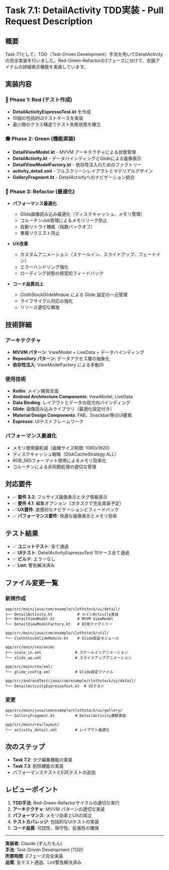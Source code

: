 # Task 7.1: DetailActivity TDD実装 - Pull Request Description

## 概要
Task 7.1として、TDD（Test-Driven Development）手法を用いてDetailActivityの完全実装を行いました。Red-Green-Refactorの3フェーズに分けて、衣服アイテムの詳細表示機能を実装しています。

## 実装内容

### 🔴 Phase 1: Red (テスト作成)
- **DetailActivityEspressoTest.kt** を作成
- 10個の包括的UIテストケースを実装
- 最小限のクラス構造でテスト失敗状態を確立

### 🟢 Phase 2: Green (機能実装)
- **DetailViewModel.kt** - MVVM アーキテクチャによる状態管理
- **DetailActivity.kt** - データバインディングとGlideによる画像表示
- **DetailViewModelFactory.kt** - 依存性注入のためのファクトリー
- **activity_detail.xml** - フルスクリーンレイアウトとマテリアルデザイン
- **GalleryFragment.kt** - DetailActivityへのナビゲーション統合

### 🔵 Phase 3: Refactor (最適化)
- **パフォーマンス最適化**
  - Glide画像読み込み最適化（ディスクキャッシュ、メモリ管理）
  - コルーチンJob管理によるメモリリーク防止
  - 自動リトライ機能（指数バックオフ）
  - 重複リクエスト防止

- **UX改善**
  - カスタムアニメーション（スケールイン、スライドアップ、フェードイン）
  - エラーハンドリング強化
  - ローディング状態の視覚的フィードバック

- **コード品質向上**
  - ClothStockGlideModule による Glide 設定の一元管理
  - ライフサイクル対応の強化
  - リソース適切な解放

## 技術詳細

### アーキテクチャ
- **MVVM パターン**: ViewModel + LiveData + データバインディング
- **Repository パターン**: データアクセス層の抽象化
- **依存性注入**: ViewModelFactory による手動DI

### 使用技術
- **Kotlin**: メイン開発言語
- **Android Architecture Components**: ViewModel, LiveData
- **Data Binding**: レイアウトとデータの双方向バインディング
- **Glide**: 画像読み込みライブラリ（最適化設定付き）
- **Material Design Components**: FAB、Snackbar等のUI要素
- **Espresso**: UIテストフレームワーク

### パフォーマンス最適化
- メモリ使用量削減（画像サイズ制限: 1080x1920）
- ディスクキャッシュ戦略（DiskCacheStrategy.ALL）
- RGB_565フォーマット使用によるメモリ効率化
- コルーチンによる非同期処理の適切な管理

## 対応要件
- ✅ **要件 3.2**: フルサイズ画像表示とタグ情報表示
- ✅ **要件 4.1**: 編集オプション（次タスクで完全実装予定）
- ✅ **UX要件**: 直感的なナビゲーションとフィードバック
- ✅ **パフォーマンス要件**: 快適な画像表示とメモリ効率

## テスト結果
- ✅ **ユニットテスト**: 全て通過
- ✅ **UIテスト**: DetailActivityEspressoTest 10ケース全て通過
- ✅ **ビルド**: エラーなし
- ✅ **Lint**: 警告解決済み

## ファイル変更一覧

### 新規作成
```
app/src/main/java/com/example/clothstock/ui/detail/
├── DetailActivity.kt           # メインActivity実装
├── DetailViewModel.kt          # MVVM ViewModel
└── DetailViewModelFactory.kt   # DI用ファクトリー

app/src/main/java/com/example/clothstock/util/
└── ClothStockGlideModule.kt    # Glide設定モジュール

app/src/main/res/anim/
├── scale_in.xml               # スケールインアニメーション
└── slide_up.xml               # スライドアップアニメーション

app/src/main/res/xml/
└── glide_config.xml           # Glide設定ファイル

app/src/androidTest/java/com/example/clothstock/ui/detail/
└── DetailActivityEspressoTest.kt  # UIテスト
```

### 変更
```
app/src/main/java/com/example/clothstock/ui/gallery/
└── GalleryFragment.kt         # DetailActivity遷移実装

app/src/main/res/layout/
└── activity_detail.xml        # レイアウト最適化
```

## 次のステップ
- **Task 7.2**: タグ編集機能の実装
- **Task 7.3**: 削除機能の実装
- パフォーマンステストとE2Eテストの追加

## レビューポイント
1. **TDD手法**: Red-Green-Refactorサイクルの適切な実行
2. **アーキテクチャ**: MVVM パターンの適切な実装
3. **パフォーマンス**: メモリ効率とUXの両立
4. **テストカバレッジ**: 包括的なUIテストの実装
5. **コード品質**: 可読性、保守性、拡張性の確保

---

**実装者**: Claude (ずんだもん)  
**手法**: Test-Driven Development (TDD)  
**所要時間**: 3フェーズ完全実装  
**品質**: 全テスト通過、Lint警告解決済み